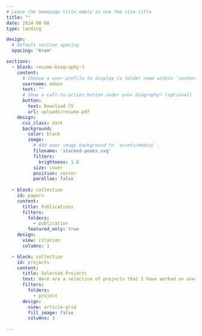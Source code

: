 ```yaml
---
# Leave the homepage title empty to use the site title
title: ""
date: 2024-08-08
type: landing

design:
  # Default section spacing
  spacing: "6rem"

sections:
  - block: resume-biography-3
    content:
      # Choose a user profile to display (a folder name within `content/authors/`)
      username: admin
      text: ""
      # Show a call-to-action button under your biography? (optional)
      button:
        text: Download CV
        url: uploads/resume.pdf
    design:
      css_class: dark
      background:
        color: black
        image:
          # Add your image background to `assets/media/`.
          filename: 'stacked-peaks.svg'
          filters:
            brightness: 1.0
          size: cover
          position: center
          parallax: false
  
  - block: collection
    id: papers
    content:
      title: Publications
      filters:
        folders:
          - publication
        featured_only: true
    design:
      view: citation
      columns: 1

  - block: collection
    id: projects
    content:
      title: Selected Projects
      text: Here are a selection of projects that I have worked on over the years.
      filters:
        folders:
          - project
      design:
        view: article-grid
        fill_image: false
        columns: 3
  
---
```


